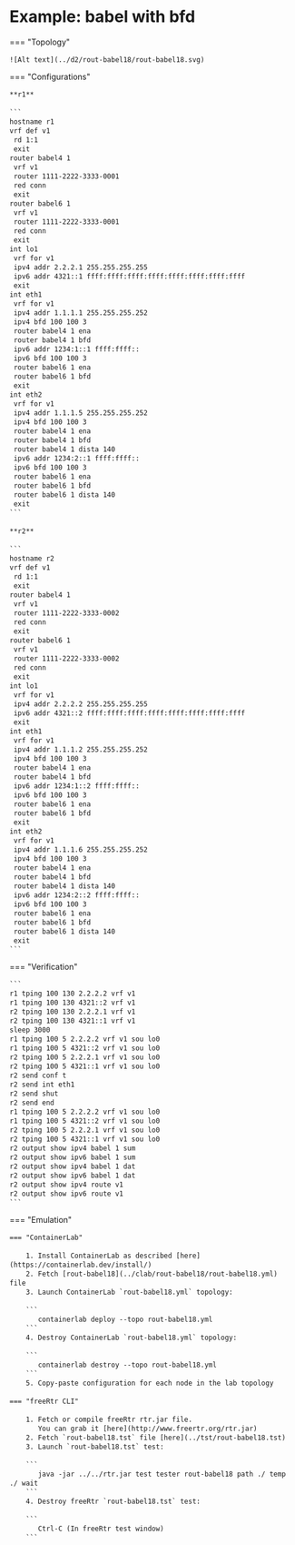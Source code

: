 # Example: babel with bfd

=== "Topology"

    ![Alt text](../d2/rout-babel18/rout-babel18.svg)

=== "Configurations"

    **r1**

    ```
    hostname r1
    vrf def v1
     rd 1:1
     exit
    router babel4 1
     vrf v1
     router 1111-2222-3333-0001
     red conn
     exit
    router babel6 1
     vrf v1
     router 1111-2222-3333-0001
     red conn
     exit
    int lo1
     vrf for v1
     ipv4 addr 2.2.2.1 255.255.255.255
     ipv6 addr 4321::1 ffff:ffff:ffff:ffff:ffff:ffff:ffff:ffff
     exit
    int eth1
     vrf for v1
     ipv4 addr 1.1.1.1 255.255.255.252
     ipv4 bfd 100 100 3
     router babel4 1 ena
     router babel4 1 bfd
     ipv6 addr 1234:1::1 ffff:ffff::
     ipv6 bfd 100 100 3
     router babel6 1 ena
     router babel6 1 bfd
     exit
    int eth2
     vrf for v1
     ipv4 addr 1.1.1.5 255.255.255.252
     ipv4 bfd 100 100 3
     router babel4 1 ena
     router babel4 1 bfd
     router babel4 1 dista 140
     ipv6 addr 1234:2::1 ffff:ffff::
     ipv6 bfd 100 100 3
     router babel6 1 ena
     router babel6 1 bfd
     router babel6 1 dista 140
     exit
    ```

    **r2**

    ```
    hostname r2
    vrf def v1
     rd 1:1
     exit
    router babel4 1
     vrf v1
     router 1111-2222-3333-0002
     red conn
     exit
    router babel6 1
     vrf v1
     router 1111-2222-3333-0002
     red conn
     exit
    int lo1
     vrf for v1
     ipv4 addr 2.2.2.2 255.255.255.255
     ipv6 addr 4321::2 ffff:ffff:ffff:ffff:ffff:ffff:ffff:ffff
     exit
    int eth1
     vrf for v1
     ipv4 addr 1.1.1.2 255.255.255.252
     ipv4 bfd 100 100 3
     router babel4 1 ena
     router babel4 1 bfd
     ipv6 addr 1234:1::2 ffff:ffff::
     ipv6 bfd 100 100 3
     router babel6 1 ena
     router babel6 1 bfd
     exit
    int eth2
     vrf for v1
     ipv4 addr 1.1.1.6 255.255.255.252
     ipv4 bfd 100 100 3
     router babel4 1 ena
     router babel4 1 bfd
     router babel4 1 dista 140
     ipv6 addr 1234:2::2 ffff:ffff::
     ipv6 bfd 100 100 3
     router babel6 1 ena
     router babel6 1 bfd
     router babel6 1 dista 140
     exit
    ```

=== "Verification"

    ```
    r1 tping 100 130 2.2.2.2 vrf v1
    r1 tping 100 130 4321::2 vrf v1
    r2 tping 100 130 2.2.2.1 vrf v1
    r2 tping 100 130 4321::1 vrf v1
    sleep 3000
    r1 tping 100 5 2.2.2.2 vrf v1 sou lo0
    r1 tping 100 5 4321::2 vrf v1 sou lo0
    r2 tping 100 5 2.2.2.1 vrf v1 sou lo0
    r2 tping 100 5 4321::1 vrf v1 sou lo0
    r2 send conf t
    r2 send int eth1
    r2 send shut
    r2 send end
    r1 tping 100 5 2.2.2.2 vrf v1 sou lo0
    r1 tping 100 5 4321::2 vrf v1 sou lo0
    r2 tping 100 5 2.2.2.1 vrf v1 sou lo0
    r2 tping 100 5 4321::1 vrf v1 sou lo0
    r2 output show ipv4 babel 1 sum
    r2 output show ipv6 babel 1 sum
    r2 output show ipv4 babel 1 dat
    r2 output show ipv6 babel 1 dat
    r2 output show ipv4 route v1
    r2 output show ipv6 route v1
    ```

=== "Emulation"

    === "ContainerLab"

        1. Install ContainerLab as described [here](https://containerlab.dev/install/)  
        2. Fetch [rout-babel18](../clab/rout-babel18/rout-babel18.yml) file  
        3. Launch ContainerLab `rout-babel18.yml` topology:  

        ```
           containerlab deploy --topo rout-babel18.yml  
        ```
        4. Destroy ContainerLab `rout-babel18.yml` topology:  

        ```
           containerlab destroy --topo rout-babel18.yml  
        ```
        5. Copy-paste configuration for each node in the lab topology

    === "freeRtr CLI"

        1. Fetch or compile freeRtr rtr.jar file.  
           You can grab it [here](http://www.freertr.org/rtr.jar)  
        2. Fetch `rout-babel18.tst` file [here](../tst/rout-babel18.tst)  
        3. Launch `rout-babel18.tst` test:  

        ```
           java -jar ../../rtr.jar test tester rout-babel18 path ./ temp ./ wait
        ```
        4. Destroy freeRtr `rout-babel18.tst` test:  

        ```
           Ctrl-C (In freeRtr test window)
        ```

